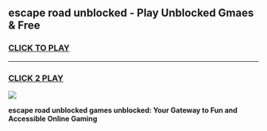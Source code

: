 
## escape road unblocked - Play Unblocked Gmaes & Free
<h3>
<a href="https://news.freeplayer.one?title=escape_road_unblocked&ref=23F">CLICK TO PLAY</a></h3>
<hr>

<h3>
<a href="https://news.freeplayer.one?title=escape_road_unblocked&ref=23F">CLICK 2 PLAY</a>
  
</h3>

<a href="https://news.freeplayer.one?title=escape_road_unblocked&ref=23F/"><img src="https://clearcache.store/games.png"></a>


**escape road unblocked games unblocked: Your Gateway to Fun and Accessible Online Gaming**
